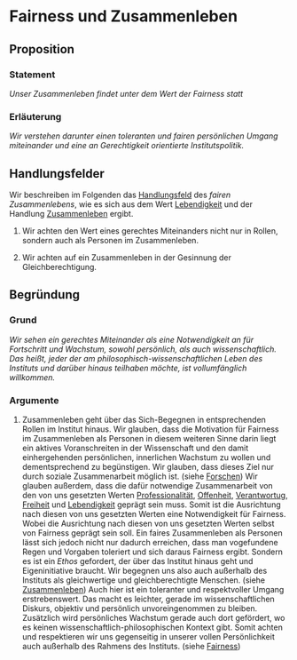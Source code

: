 <!---
   NAME - The NAME of this project is:
ethos

  FILE - The FILENAME of the current file is:
/v1a5.md

  CREATION - This project was CREATED on:
2017-01-28-16:15:00 UTC

  MODIFICATION - This project was last MODIFIED on:
2017-01-28-16:15:00 UTC

  VERSION - The current VERSION of this project is:
<git-commit-hash>-2017-01-28-16:15:00 UTC

  CREATOR(S) - This project was CREATED by:
Michael Czechowski, Martin Maga

  CONTACT - You can CONTACT the creator(s) or developer(s) of this project at:
E-Mail: mail@martinmaga.de

  COPYRIGHT - The COPYRIGHT holder of this project is:
COPYRIGHT (c) 2016 Martin Maga

  LICENSE - This project is LICENSED under the following license:
Martin Maga 2016 CC BY-SA 4.0 https://creativecommons.org

  SUBFILE – This is a SUBFILE! For more INFORMATION on this project go to:
/README.md
--->

# Fairness und Zusammenleben
## Proposition
### Statement
*Unser Zusammenleben findet unter dem Wert der Fairness statt*

### Erläuterung
*Wir verstehen darunter einen toleranten und fairen persönlichen Umgang miteinander und eine an Gerechtigkeit orientierte Institutspolitik.*

## Handlungsfelder
Wir beschreiben im Folgenden das [Handlungsfeld](../synopsis/reasons.md) des *fairen Zusammenlebens*, wie es sich aus dem Wert [Lebendigkeit](../contents/values/v3_liveliness.md) und der Handlung [Zusammenleben](../contents/actions/a5_live.md) ergibt.

1. Wir achten den Wert eines gerechtes Miteinanders nicht nur in Rollen, sondern auch als Personen im Zusammenleben.

2. Wir achten auf ein Zusammenleben in der Gesinnung der Gleichberechtigung.

## Begründung
### Grund
*Wir sehen ein gerechtes Miteinander als eine Notwendigkeit an für Fortschritt und Wachstum, sowohl persönlich, als auch wissenschaftlich. Das heißt, jeder der am philosophisch-wissenschaftlichen Leben des Instituts und darüber hinaus teilhaben möchte, ist vollumfänglich willkommen.*

### Argumente
1. Zusammenleben geht über das Sich-Begegnen in entsprechenden Rollen im Institut hinaus. Wir glauben, dass die Motivation für Fairness im Zusammenleben als Personen in diesem weiteren Sinne darin liegt ein aktives Voranschreiten in der Wissenschaft und den damit einhergehenden persönlichen, innerlichen Wachstum zu wollen und dementsprechend zu begünstigen. Wir glauben, dass dieses Ziel nur durch soziale Zusammenarbeit möglich ist. (siehe  [Forschen](../contents/actions/a1_research.md)) Wir glauben außerdem, dass die dafür notwendige Zusammenarbeit von den von uns gesetzten Werten [Professionalität](../contents/values/v5_professionality.md), [Offenheit](../contents/values/v4_openness.md), [Verantwortug](../contents/values/v6_responsibility.md), [Freiheit](../contents/values/v2_freedom.md) und [Lebendigkeit](../contents/values/v3_liveliness.md) geprägt sein muss. Somit ist die Ausrichtung nach diesen von uns gesetzten Werten eine Notwendigkeit für Fairness. Wobei die Ausrichtung nach diesen von uns gesetzten Werten selbst von Fairness geprägt sein soll. Ein faires Zusammenleben als Personen lässt sich jedoch nicht nur dadurch erreichen, dass man vogefundene Regen und Vorgaben toleriert und sich daraus Fairness ergibt. Sondern es ist ein *Ethos* gefordert, der über das Institut hinaus geht und Eigeninitiative braucht.
Wir begegnen uns also auch außerhalb des Instituts als gleichwertige und gleichberechtigte Menschen. (siehe [Zusammenleben](../actions/a5_live.md)) Auch hier ist ein toleranter und respektvoller Umgang erstrebenswert. Das macht es leichter, gerade im wissenschaftlichen Diskurs, objektiv und persönlich unvoreingenommen zu bleiben.
Zusätzlich wird persönliches Wachstum gerade auch dort gefördert, wo es keinen wissenschaftlich-philosophischen Kontext gibt. Somit achten und respektieren wir uns gegenseitig in unserer vollen Persönlichkeit auch außerhalb des Rahmens des Instituts. (siehe [Fairness](../values/v1_fairness.md))

